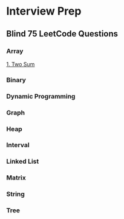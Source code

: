 # Interview Prep
## Blind 75 LeetCode Questions
### Array
[1. Two Sum](https://leetcode.com/problems/two-sum/)
### Binary
### Dynamic Programming
### Graph
### Heap
### Interval
### Linked List
### Matrix
### String
### Tree